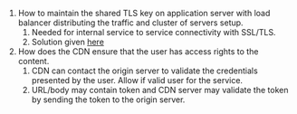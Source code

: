 1. How to maintain the shared TLS key on application server with load balancer distributing the traffic and cluster of servers setup.
   1. Needed for internal service to service connectivity with SSL/TLS.
   2. Solution given [here](./sticky_session.html)
2. How does the CDN ensure that the user has access rights to the content.
   1. CDN can contact the origin server to validate the credentials presented by the user. Allow if valid user for the service.
   2. URL/body may contain token and CDN server may validate the token by sending the token to the origin server.

